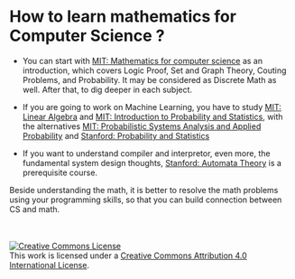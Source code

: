 # How to learn mathematics for Computer Science ?

* You can start with [MIT: Mathematics for computer science](https://ocw.mit.edu/courses/electrical-engineering-and-computer-science/6-042j-mathematics-for-computer-science-spring-2015/) as an introduction, which covers Logic Proof, Set and Graph Theory, Couting Problems, and Probability. It may be considered as Discrete Math as well. After that, to dig deeper in each subject.
 
* If you are going to work on Machine Learning, you have to study [MIT: Linear Algebra](https://ocw.mit.edu/courses/mathematics/18-06sc-linear-algebra-fall-2011/)
and [MIT: Introduction to Probability and Statistics](https://ocw.mit.edu/courses/mathematics/18-05-introduction-to-probability-and-statistics-spring-2014/), with the alternatives [MIT: Probabilistic Systems Analysis and Applied Probability](https://ocw.mit.edu/courses/electrical-engineering-and-computer-science/6-041sc-probabilistic-systems-analysis-and-applied-probability-fall-2013/) and [Stanford: Probability and Statistics](https://lagunita.stanford.edu/courses/course-v1:OLI+ProbStat+Open_Jan2017/about)

* If you want to understand compiler and interpretor, even more, the fundamental system design thoughts, [Stanford: Automata Theory](https://lagunita.stanford.edu/courses/course-v1:ComputerScience+Automata+SelfPaced/about) is a prerequisite course.

Beside understanding the math, it is better to resolve the math problems using your programming skills, so that you can build connection between CS and math.



<br /><br /><a rel="license" href="http://creativecommons.org/licenses/by/4.0/"><img alt="Creative Commons License" style="border-width:0" src="https://i.creativecommons.org/l/by/4.0/88x31.png" /></a><br />This work is licensed under a <a rel="license" href="http://creativecommons.org/licenses/by/4.0/">Creative Commons Attribution 4.0 International License</a>.
